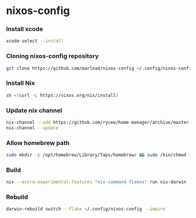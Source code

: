 # nixos-config

### Install xcode

```bash
xcode-select --install
```

### Cloning nixos-config repository

```bash
git clone https://github.com/marload/nixos-config ~/.config/nixos-config
```

### Install Nix

```bash
sh <(curl -L https://nixos.org/nix/install)
```

### Update nix channel

```bash
nix-channel --add https://github.com/rycee/home-manager/archive/master.tar.gz home-manager
nix-channel --update
```

### Allow homebrew path

```bash
sudo mkdir -p /opt/homebrew/Library/Taps/homebrew/ && sudo /bin/chmod +a "$USER allow list,add_file,search,delete,add_subdirectory,delete_child,readattr,writeattr,readextattr,writeextattr,readsecurity,writesecurity,chown" /opt/homebrew/Library/Taps/homebrew/

```

### Build

```bash
nix --extra-experimental-features "nix-command flakes" run nix-darwin -- switch --flake ~/.config/nixos-config --impure
```

### Rebuild

```bash
darwin-rebuild switch --flake ~/.config/nixos-config --impure
```